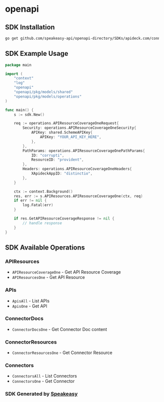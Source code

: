 # openapi

<!-- Start SDK Installation -->
## SDK Installation

```bash
go get github.com/speakeasy-api/openapi-directory/SDKs/apideck.com/connector/9.1.2/go
```
<!-- End SDK Installation -->

## SDK Example Usage
<!-- Start SDK Example Usage -->
```go
package main

import (
    "context"
    "log"
    "openapi"
    "openapi/pkg/models/shared"
    "openapi/pkg/models/operations"
)

func main() {
    s := sdk.New()

    req := operations.APIResourceCoverageOneRequest{
        Security: operations.APIResourceCoverageOneSecurity{
            APIKey: shared.SchemeAPIKey{
                APIKey: "YOUR_API_KEY_HERE",
            },
        },
        PathParams: operations.APIResourceCoverageOnePathParams{
            ID: "corrupti",
            ResourceID: "provident",
        },
        Headers: operations.APIResourceCoverageOneHeaders{
            XApideckAppID: "distinctio",
        },
    }

    ctx := context.Background()
    res, err := s.APIResources.APIResourceCoverageOne(ctx, req)
    if err != nil {
        log.Fatal(err)
    }

    if res.GetAPIResourceCoverageResponse != nil {
        // handle response
    }
}
```
<!-- End SDK Example Usage -->

<!-- Start SDK Available Operations -->
## SDK Available Operations


### APIResources

* `APIResourceCoverageOne` - Get API Resource Coverage
* `APIResourcesOne` - Get API Resource

### APIs

* `ApisAll` - List APIs
* `ApisOne` - Get API

### ConnectorDocs

* `ConnectorDocsOne` - Get Connector Doc content

### ConnectorResources

* `ConnectorResourcesOne` - Get Connector Resource

### Connectors

* `ConnectorsAll` - List Connectors
* `ConnectorsOne` - Get Connector
<!-- End SDK Available Operations -->

### SDK Generated by [Speakeasy](https://docs.speakeasyapi.dev/docs/using-speakeasy/client-sdks)
